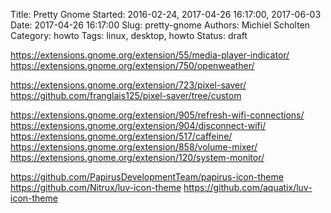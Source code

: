Title: Pretty Gnome
Started: 2016-02-24, 2017-04-26 16:17:00, 2017-06-03
Date: 2017-04-26 16:17:00
Slug: pretty-gnome
Authors: Michiel Scholten
Category: howto
Tags: linux, desktop, howto
Status: draft

https://extensions.gnome.org/extension/55/media-player-indicator/
https://extensions.gnome.org/extension/750/openweather/

https://extensions.gnome.org/extension/723/pixel-saver/
https://github.com/franglais125/pixel-saver/tree/custom

https://extensions.gnome.org/extension/905/refresh-wifi-connections/
https://extensions.gnome.org/extension/904/disconnect-wifi/
https://extensions.gnome.org/extension/517/caffeine/
https://extensions.gnome.org/extension/858/volume-mixer/
https://extensions.gnome.org/extension/120/system-monitor/

https://github.com/PapirusDevelopmentTeam/papirus-icon-theme
https://github.com/Nitrux/luv-icon-theme
https://github.com/aquatix/luv-icon-theme
